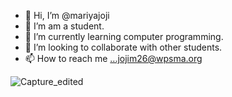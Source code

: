 - 👋 Hi, I’m @mariyajoji
- 👀 I’m am a student.
- 🌱 I’m currently learning computer programming. 
- 💞️ I’m looking to collaborate with other students.
- 📫 How to reach me ...jojim26@wpsma.org

![Capture_edited](https://github.com/mariyajoji/mariyajoji/assets/146843830/0d83f9e5-05f9-4a9e-b675-b386dd8eb9b5)

